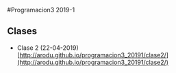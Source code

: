 #Programacion3 2019-1

## Clases

* Clase 2 (22-04-2019) [http://arodu.github.io/programacion3_20191/clase2/](http://arodu.github.io/programacion3_20191/clase2/)

